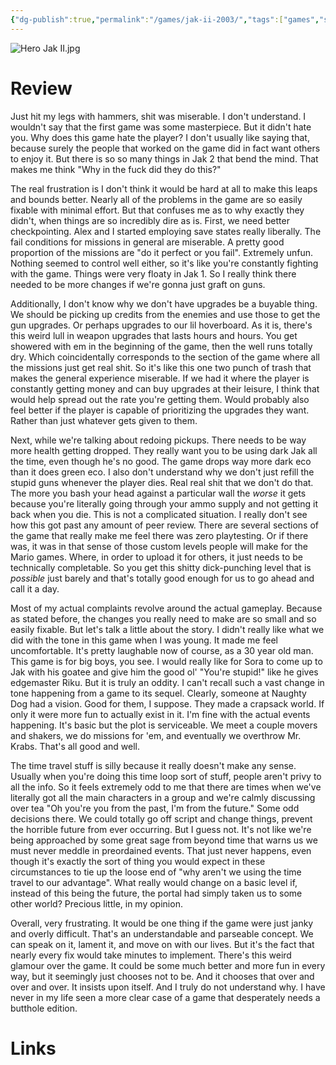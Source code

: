```yaml
---
{"dg-publish":true,"permalink":"/games/jak-ii-2003/","tags":["games","streamed"],"created":"2024-11-10","updated":"2025-04-14"}
---
```



![Hero Jak II.jpg](/img/user/Attachments/Hero%20Jak%20II.jpg)

# Review

Just hit my legs with hammers, shit was miserable. I don't understand. I wouldn't say that the first game was some masterpiece. But it didn't hate you. Why does this game hate the player? I don't usually like saying that, because surely the people that worked on the game did in fact want others to enjoy it. But there is so so many things in Jak 2 that bend the mind. That makes me think "Why in the fuck did they do this?"

The real frustration is I don't think it would be hard at all to make this leaps and bounds better. Nearly all of the problems in the game are so easily fixable with minimal effort. But that confuses me as to why exactly they didn't, when things are so incredibly dire as is. First, we need better checkpointing. Alex and I started employing save states really liberally. The fail conditions for missions in general are miserable. A pretty good proportion of the missions are "do it perfect or you fail". Extremely unfun. Nothing seemed to control well either, so it's like you're constantly fighting with the game. Things were very floaty in Jak 1. So I really think there needed to be more changes if we're gonna just graft on guns.

Additionally, I don't know why we don't have upgrades be a buyable thing. We should be picking up credits from the enemies and use those to get the gun upgrades. Or perhaps upgrades to our lil hoverboard. As it is, there's this weird lull in weapon upgrades that lasts hours and hours. You get showered with em in the beginning of the game, then the well runs totally dry. Which coincidentally corresponds to the section of the game where all the missions just get real shit. So it's like this one two punch of trash that makes the general experience miserable. If we had it where the player is constantly getting money and can buy upgrades at their leisure, I think that would help spread out the rate you're getting them. Would probably also feel better if the player is capable of prioritizing the upgrades they want. Rather than just whatever gets given to them.

Next, while we're talking about redoing pickups. There needs to be way more health getting dropped. They really want you to be using dark Jak all the time, even though he's no good. The game drops way more dark eco than it does green eco. I also don't understand why we don't just refill the stupid guns whenever the player dies. Real real shit that we don't do that. The more you bash your head against a particular wall the *worse* it gets because you're literally going through your ammo supply and not getting it back when you die. This is not a complicated situation. I really don't see how this got past any amount of peer review. There are several sections of the game that really make me feel there was zero playtesting. Or if there was, it was in that sense of those custom levels people will make for the Mario games. Where, in order to upload it for others, it just needs to be technically completable. So you get this shitty dick-punching level that is *possible* just barely and that's totally good enough for us to go ahead and call it a day.

Most of my actual complaints revolve around the actual gameplay. Because as stated before, the changes you really need to make are so small and so easily fixable. But let's talk a little about the story. I didn't really like what we did with the tone in this game when I was young. It made me feel uncomfortable. It's pretty laughable now of course, as a 30 year old man. This game is for big boys, you see. I would really like for Sora to come up to Jak with his goatee and give him the good ol' "You're stupid!" like he gives edgemaster Riku. But it is truly an oddity. I can't recall such a vast change in tone happening from a game to its sequel. Clearly, someone at Naughty Dog had a vision. Good for them, I suppose. They made a crapsack world. If only it were more fun to actually exist in it. I'm fine with the actual events happening. It's basic but the plot is serviceable. We meet a couple movers and shakers, we do missions for 'em, and eventually we overthrow Mr. Krabs. That's all good and well.

The time travel stuff is silly because it really doesn't make any sense. Usually when you're doing this time loop sort of stuff, people aren't privy to all the info. So it feels extremely odd to me that there are times when we've literally got all the main characters in a group and we're calmly discussing over tea "Oh you're you from the past, I'm from the future." Some odd decisions there. We could totally go off script and change things, prevent the horrible future from ever occurring. But I guess not. It's not like we're being approached by some great sage from beyond time that warns us we must never meddle in preordained events. That just never happens, even though it's exactly the sort of thing you would expect in these circumstances to tie up the loose end of "why aren't we using the time travel to our advantage". What really would change on a basic level if, instead of this being the future, the portal had simply taken us to some other world? Precious little, in my opinion.

Overall, very frustrating. It would be one thing if the game were just janky and overly difficult. That's an understandable and parseable concept. We can speak on it, lament it, and move on with our lives. But it's the fact that nearly every fix would take minutes to implement. There's this weird glamour over the game. It could be some much better and more fun in every way, but it seemingly just chooses not to be. And it chooses that over and over and over. It insists upon itself. And I truly do not understand why. I have never in my life seen a more clear case of a game that desperately needs a butthole edition.

# Links
